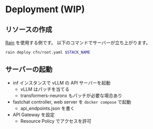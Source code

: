 # Deployment (WIP)
## リソースの作成
[Rain](https://github.com/aws-cloudformation/rain) を使用する例です。
以下のコマンドでサーバーが立ち上がります。
```bash
rain deploy cfn/root.yaml $STACK_NAME
```

## サーバーの起動
- inf インスタンスで vLLM の API サーバーを起動
    - vLLM はパッチを当てる
    - transformers-neuronx もパッチが必要な場合あり
- fastchat controller, web server を `docker compose` で起動
    - api_endpoints.json を書く
- API Gateway を設定
    - Resource Policy でアクセスを許可
